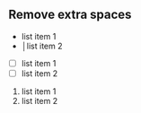 ## Remove extra spaces

- list item 1
- │list item 2

- [ ] list item 1
- [ ] list item 2

1.  list item 1
2.  list item 2
